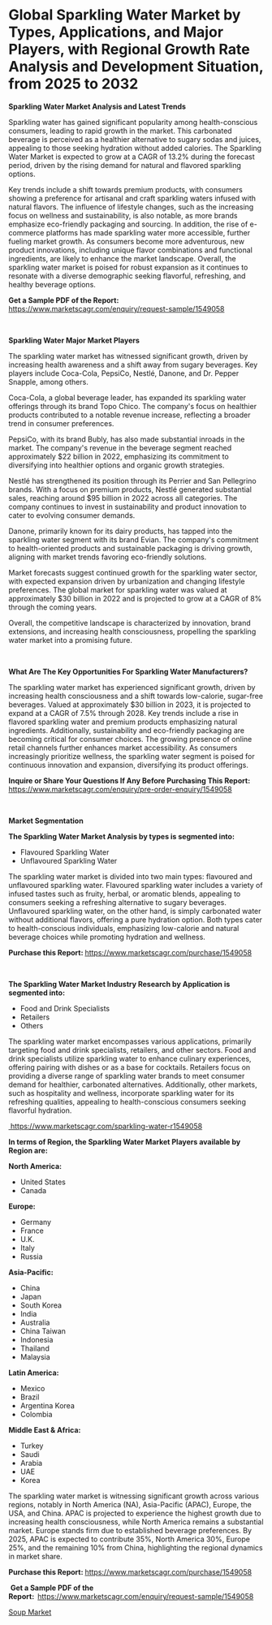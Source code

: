 <p><h1>Global Sparkling Water Market by Types, Applications, and Major Players, with Regional Growth Rate Analysis and Development Situation, from 2025 to 2032</h1></p><p><strong>Sparkling Water Market Analysis and Latest Trends</strong></p>
<p><p>Sparkling water has gained significant popularity among health-conscious consumers, leading to rapid growth in the market. This carbonated beverage is perceived as a healthier alternative to sugary sodas and juices, appealing to those seeking hydration without added calories. The Sparkling Water Market is expected to grow at a CAGR of 13.2% during the forecast period, driven by the rising demand for natural and flavored sparkling options.</p><p>Key trends include a shift towards premium products, with consumers showing a preference for artisanal and craft sparkling waters infused with natural flavors. The influence of lifestyle changes, such as the increasing focus on wellness and sustainability, is also notable, as more brands emphasize eco-friendly packaging and sourcing. In addition, the rise of e-commerce platforms has made sparkling water more accessible, further fueling market growth. As consumers become more adventurous, new product innovations, including unique flavor combinations and functional ingredients, are likely to enhance the market landscape. Overall, the sparkling water market is poised for robust expansion as it continues to resonate with a diverse demographic seeking flavorful, refreshing, and healthy beverage options.</p></p>
<p><strong>Get a Sample PDF of the Report:&nbsp;</strong> <a href="https://www.marketscagr.com/enquiry/request-sample/1549058?utm_campaign=1097&utm_medium=2&utm_source=Github&utm_content=ia&utm_term=14022025&utm_id=sparkling-water">https://www.marketscagr.com/enquiry/request-sample/1549058</a></p>
<p>&nbsp;</p>
<p><strong>Sparkling Water Major Market Players</strong></p>
<p><p>The sparkling water market has witnessed significant growth, driven by increasing health awareness and a shift away from sugary beverages. Key players include Coca-Cola, PepsiCo, Nestlé, Danone, and Dr. Pepper Snapple, among others.</p><p>Coca-Cola, a global beverage leader, has expanded its sparkling water offerings through its brand Topo Chico. The company's focus on healthier products contributed to a notable revenue increase, reflecting a broader trend in consumer preferences.</p><p>PepsiCo, with its brand Bubly, has also made substantial inroads in the market. The company's revenue in the beverage segment reached approximately $22 billion in 2022, emphasizing its commitment to diversifying into healthier options and organic growth strategies.</p><p>Nestlé has strengthened its position through its Perrier and San Pellegrino brands. With a focus on premium products, Nestlé generated substantial sales, reaching around $95 billion in 2022 across all categories. The company continues to invest in sustainability and product innovation to cater to evolving consumer demands.</p><p>Danone, primarily known for its dairy products, has tapped into the sparkling water segment with its brand Evian. The company's commitment to health-oriented products and sustainable packaging is driving growth, aligning with market trends favoring eco-friendly solutions.</p><p>Market forecasts suggest continued growth for the sparkling water sector, with expected expansion driven by urbanization and changing lifestyle preferences. The global market for sparkling water was valued at approximately $30 billion in 2022 and is projected to grow at a CAGR of 8% through the coming years.</p><p>Overall, the competitive landscape is characterized by innovation, brand extensions, and increasing health consciousness, propelling the sparkling water market into a promising future.</p></p>
<p>&nbsp;</p>
<p><strong>What Are The Key Opportunities For Sparkling Water Manufacturers?</strong></p>
<p><p>The sparkling water market has experienced significant growth, driven by increasing health consciousness and a shift towards low-calorie, sugar-free beverages. Valued at approximately $30 billion in 2023, it is projected to expand at a CAGR of 7.5% through 2028. Key trends include a rise in flavored sparkling water and premium products emphasizing natural ingredients. Additionally, sustainability and eco-friendly packaging are becoming critical for consumer choices. The growing presence of online retail channels further enhances market accessibility. As consumers increasingly prioritize wellness, the sparkling water segment is poised for continuous innovation and expansion, diversifying its product offerings.</p></p>
<p><strong>Inquire or Share Your Questions If Any Before Purchasing This Report:</strong> <a href="https://www.marketscagr.com/enquiry/pre-order-enquiry/1549058?utm_campaign=1097&utm_medium=2&utm_source=Github&utm_content=ia&utm_term=14022025&utm_id=sparkling-water">https://www.marketscagr.com/enquiry/pre-order-enquiry/1549058</a></p>
<p>&nbsp;</p>
<p><strong>Market Segmentation</strong></p>
<p><strong>The Sparkling Water Market Analysis by types is segmented into:</strong></p>
<p><ul><li>Flavoured Sparkling Water</li><li>Unflavoured Sparkling Water</li></ul></p>
<p><p>The sparkling water market is divided into two main types: flavoured and unflavoured sparkling water. Flavoured sparkling water includes a variety of infused tastes such as fruity, herbal, or aromatic blends, appealing to consumers seeking a refreshing alternative to sugary beverages. Unflavoured sparkling water, on the other hand, is simply carbonated water without additional flavors, offering a pure hydration option. Both types cater to health-conscious individuals, emphasizing low-calorie and natural beverage choices while promoting hydration and wellness.</p></p>
<p><strong>Purchase this Report:&nbsp;</strong><a href="https://www.marketscagr.com/purchase/1549058?utm_campaign=1097&utm_medium=2&utm_source=Github&utm_content=ia&utm_term=14022025&utm_id=sparkling-water">https://www.marketscagr.com/purchase/1549058</a></p>
<p>&nbsp;</p>
<p><strong>The Sparkling Water Market Industry Research by Application is segmented into:</strong></p>
<p><ul><li>Food and Drink Specialists</li><li>Retailers</li><li>Others</li></ul></p>
<p><p>The sparkling water market encompasses various applications, primarily targeting food and drink specialists, retailers, and other sectors. Food and drink specialists utilize sparkling water to enhance culinary experiences, offering pairing with dishes or as a base for cocktails. Retailers focus on providing a diverse range of sparkling water brands to meet consumer demand for healthier, carbonated alternatives. Additionally, other markets, such as hospitality and wellness, incorporate sparkling water for its refreshing qualities, appealing to health-conscious consumers seeking flavorful hydration.</p></p>
<p><a href="https://www.marketscagr.com/sparkling-water-r1549058?utm_campaign=1097&utm_medium=2&utm_source=Github&utm_content=ia&utm_term=14022025&utm_id=sparkling-water">&nbsp;https://www.marketscagr.com/sparkling-water-r1549058</a></p>
<p><strong>In terms of Region, the Sparkling Water Market Players available by Region are:</strong></p>
<p>
    <p> <strong> North America: </strong>
        <ul>
            <li>United States</li>
            <li>Canada</li>
        </ul>
        </p> 
    <p> <strong> Europe: </strong>
        <ul>
            <li>Germany</li>
            <li>France</li>
            <li>U.K.</li>
            <li>Italy</li>
            <li>Russia</li>
        </ul>
        </p> 
    <p> <strong> Asia-Pacific: </strong>
        <ul>
            <li>China</li>
            <li>Japan</li>
            <li>South Korea</li>
            <li>India</li>
            <li>Australia</li>
            <li>China Taiwan</li>
            <li>Indonesia</li>
            <li>Thailand</li>
            <li>Malaysia</li>
        </ul>
        </p> 
    <p> <strong> Latin America: </strong>
        <ul>
            <li>Mexico</li>
            <li>Brazil</li>
            <li>Argentina Korea</li>
            <li>Colombia</li>
        </ul>
        </p> 
    <p> <strong> Middle East & Africa: </strong>
        <ul>
            <li>Turkey</li>
            <li>Saudi</li>
            <li>Arabia</li>
            <li>UAE</li>
            <li>Korea</li>
        </ul>
    </p>
    </p>
<p><p>The sparkling water market is witnessing significant growth across various regions, notably in North America (NA), Asia-Pacific (APAC), Europe, the USA, and China. APAC is projected to experience the highest growth due to increasing health consciousness, while North America remains a substantial market. Europe stands firm due to established beverage preferences. By 2025, APAC is expected to contribute 35%, North America 30%, Europe 25%, and the remaining 10% from China, highlighting the regional dynamics in market share.</p></p>
<p><strong>Purchase this Report: </strong><a href="https://www.marketscagr.com/purchase/1549058?utm_campaign=1097&utm_medium=2&utm_source=Github&utm_content=ia&utm_term=14022025&utm_id=sparkling-water">https://www.marketscagr.com/purchase/1549058</a></p>
<p>&nbsp;<strong>Get a Sample PDF of the Report:&nbsp;&nbsp;</strong><a href="https://www.marketscagr.com/enquiry/request-sample/1549058?utm_campaign=1097&utm_medium=2&utm_source=Github&utm_content=ia&utm_term=14022025&utm_id=sparkling-water">https://www.marketscagr.com/enquiry/request-sample/1549058</a></p>
<p><strong></strong></p>
<p><p><a href="https://github.com/yoshih12/Market-Research-Report-List-4/blob/main/soup-market.md?utm_campaign=1097&utm_medium=2&utm_source=Github&utm_content=ia&utm_term=14022025&utm_id=sparkling-water">Soup Market</a></p></p>
